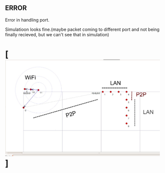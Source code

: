 ## ERROR

Error in handling port.

Simulatioon looks fine.(maybe packet coming to different port and not being finally recieved, but we can't see that in simulation)

# [![Network](network.png)]
